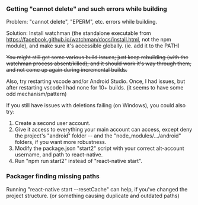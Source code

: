 ### Getting "cannot delete" and such errors while building

Problem: "cannot delete", "EPERM", etc. errors while building.

Solution: Install watchman (the standalone executable from https://facebook.github.io/watchman/docs/install.html, not the npm module), and make sure it's accessible globally. (ie. add it to the PATH)

~~You might still get some various build issues; just keep rebuilding (with the watchman process absent/killed), and it should work it's way through them, and not come up again during incremental builds.~~

Also, try restarting vscode and/or Android Studio. Once, I had issues, but after restarting vscode I had none for 10+ builds. (it seems to have some odd mechanism/pattern)

If you still have issues with deletions failing (on Windows), you could also try:
1) Create a second user account.
2) Give it access to everything your main account can access, except deny the project's "android" folder -- and the "node_modules/.../android" folders, if you want more robustness.
3) Modify the package.json "start2" script with your correct alt-account username, and path to react-native.
4) Run "npm run start2" instead of "react-native start".

### Packager finding missing paths

Running "react-native start --resetCache" can help, if you've changed the project structure. (or something causing duplicate and outdated paths)